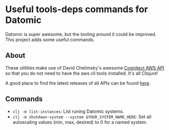 # Useful tools-deps commands for Datomic
Datomic is super awesome, but the tooling around it could be improved. This project adds some useful commands.

## About
These utilities make use of David Chelimsky's awesome [Cognitect AWS API](https://github.com/cognitect-labs/aws-api) so that you do not need to have the aws cli tools installed. It's all Clojure!

A good place to find the latest releases of all APIs can be found [here](https://github.com/cognitect-labs/aws-api/blob/master/latest-releases.edn).

## Commands
 * `clj -m list-instances`: List runing Datomic systems.
 * `clj -m shutdown-system --system $YOUR_SYSTEM_NAME_HERE`: Set all autoscaling values (min, max, desired) to 0 for a named system.